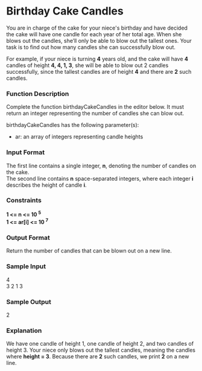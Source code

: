 # Birthday Cake Candles

You are in charge of the cake for your niece's birthday and have decided the cake will have one candle for each year of her total age. When she blows out the candles, she’ll only be able to blow out the tallest ones. Your task is to find out how many candles she can successfully blow out.

For example, if your niece is turning **4** years old, and the cake will have **4** candles of height **4, 4, 1, 3**, she will be able to blow out 2 candles successfully, since the tallest candles are of height **4** and there are **2** such candles.

### Function Description

Complete the function birthdayCakeCandles in the editor below. It must return an integer representing the number of candles she can blow out.

birthdayCakeCandles has the following parameter(s):

- ar: an array of integers representing candle heights

### Input Format

The first line contains a single integer, **n**, denoting the number of candles on the cake.
<br>
The second line contains **n** space-separated integers, where each integer **i** describes the height of candle **i**.

### Constraints

**1 <= n <= 10 <sup>5</sup>**
<br>
**1 <= ar[i] <= 10 <sup>7</sup>**

### Output Format

Return the number of candles that can be blown out on a new line.

### Sample Input

4
<br>
3 2 1 3

### Sample Output

2

### Explanation

We have one candle of height 1, one candle of height 2, and two candles of height 3. Your niece only blows out the tallest candles, meaning the candles where **height = 3**. Because there are **2** such candles, we print **2** on a new line.
